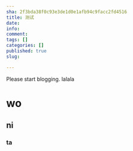 ```yaml
---
sha: 2f3bda38f0c93e3de1d0e1afb94c9facc2fd4516
title: 测试
date: 
info: 
comment: 
tags: []
categories: []
published: true
slug: 

---
```

Please start blogging.
lalala

# wo

## ni

### ta